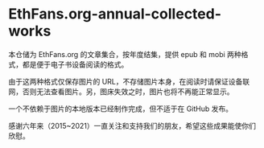 # EthFans.org-annual-collected-works

本仓储为 EthFans.org 的文章集合，按年度结集，提供 epub 和 mobi 两种格式，都是便于电子书设备阅读的格式。

由于这两种格式仅保存图片的 URL，不存储图片本身，在阅读时请保证设备联网，否则无法查看图片。另，图床失效之时，图片也将不再能正常显示。

一个不依赖于图片的本地版本已经制作完成，但不适于在 GitHub 发布。

感谢六年来（2015~2021）一直关注和支持我们的朋友，希望这些成果能使你们欣慰。

